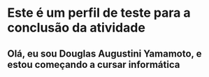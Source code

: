 <h1>Este é um perfil de teste para a conclusão da atividade </h1>
<h2>Olá, eu sou Douglas Augustini Yamamoto, e estou começando a cursar informática </h2>